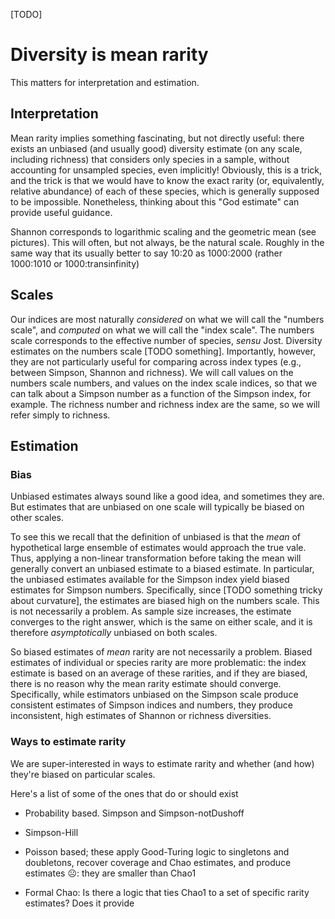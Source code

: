 [TODO]


# Diversity is mean rarity

This matters for interpretation and estimation.

## Interpretation

Mean rarity implies something fascinating, but not directly useful: there exists an unbiased (and usually good) diversity estimate (on any scale, including richness) that considers only species in a sample, without accounting for unsampled species, even implicitly! Obviously, this is a trick, and the trick is that we would have to know the exact rarity (or, equivalently, relative abundance) of each of these species, which is generally supposed to be impossible. Nonetheless, thinking about this "God estimate" can provide useful guidance.

Shannon corresponds to logarithmic scaling and the geometric mean (see pictures). This will often, but not always, be the natural scale. Roughly in the same way that its usually better to say 10:20 as 1000:2000 (rather 1000:1010 or 1000:transinfinity)

## Scales

Our indices are most naturally _considered_ on what we will call the "numbers scale", and _computed_ on what we will call the "index scale". The numbers scale corresponds to the effective number of species, _sensu_ Jost. Diversity estimates on the numbers scale [TODO something]. Importantly, however, they are not particularly useful for comparing across index types (e.g., between Simpson, Shannon and richness). We will call values on the numbers scale numbers, and values on the index scale indices, so that we can talk about a Simpson number as a function of the Simpson index, for example. The richness number and richness index are the same, so we will refer simply to richness.

## Estimation

### Bias

Unbiased estimates always sound like a good idea, and sometimes they are. But estimates that are unbiased on one scale will typically be biased on other scales. 

To see this we recall that the definition of unbiased is that the _mean_ of hypothetical large ensemble of estimates would approach the true vale. Thus, applying a non-linear transformation before taking the mean will generally convert an unbiased estimate to a biased estimate. In particular, the unbiased estimates available for the Simpson index yield biased estimates for Simpson numbers. Specifically, since [TODO something tricky about curvature], the estimates are biased high on the numbers scale. This is not necessarily a problem. As sample size increases, the estimate converges to the right answer, which is the same on either scale, and it is therefore _asymptotically_ unbiased on both scales.

So biased estimates of _mean_ rarity are not necessarily a problem. Biased estimates of individual or species rarity are more problematic: the index estimate is based on an average of these rarities, and if they are biased, there is no reason why the mean rarity estimate should converge. Specifically, while estimators unbiased on the Simpson scale produce consistent estimates of Simpson indices and numbers, they produce inconsistent, high estimates of Shannon or richness diversities.

### Ways to estimate rarity

We are super-interested in ways to estimate rarity and whether (and how) they're biased on particular scales.

Here's a list of some of the ones that do or should exist

* Probability based. Simpson and Simpson-notDushoff

* Simpson-Hill

* Poisson based; these apply Good-Turing logic to singletons and doubletons, recover coverage and Chao estimates, and produce estimates ☹: they are smaller than Chao1

* Formal Chao: Is there a logic that ties Chao1 to a set of specific rarity estimates? Does it provide
